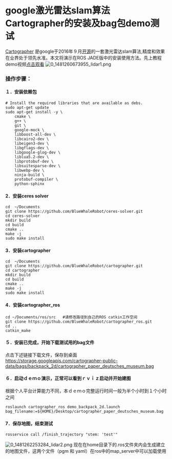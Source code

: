 # google激光雷达slam算法Cartographer的安装及bag包demo测试<br>
[Cartographer](http://community.bwbot.org/uploads/files/1481259224698-2d-loop-closure.pdf) 是google于2016年９月[开源](https://github.com/googlecartographer)的一套激光雷达slam算法,精度和效果在业界处于领先水准。本文将演示在ROS JADE版中的安装使用方法。先上教程demo视频[点击观看](http://community.bwbot.org/uploads/files/1481260640230-lidar1.mp4) 
![0_1481260673955_lidar1.png](http://community.bwbot.org/uploads/files/1481260675320-lidar1-resized.png) 
### 操作步骤：
#### １．安装依赖包
```
# Install the required libraries that are available as debs.
sudo apt-get update
sudo apt-get install -y \
    cmake \
    g++ \
    git \
    google-mock \
    libboost-all-dev \
    libcairo2-dev \
    libeigen3-dev \
    libgflags-dev \
    libgoogle-glog-dev \
    liblua5.2-dev \
    libprotobuf-dev \
    libsuitesparse-dev \
    libwebp-dev \
    ninja-build \
    protobuf-compiler \
    python-sphinx
```
#### 2．安装ceres solver
```
cd  ~/Documents
git clone https://github.com/BlueWhaleRobot/ceres-solver.git
cd ceres-solver
mkdir build
cd build
cmake ..
make -j
sudo make install
```
#### 3．安装cartographer
```
cd  ~/Documents
git clone https://github.com/BlueWhaleRobot/cartographer.git
cd cartographer
mkdir build
cd build
cmake ..
make -j
sudo make install
```
#### 4．安装cartographer_ros
```
cd ~/Documents/ros/src   #请修改路径到自己的ROS catkin工作空间
git clone https://github.com/BlueWhaleRobot/cartographer_ros.git
cd ..
catkin_make
```
#### ５．安装已完成，开始下载测试用的bag文件
点击下述链接下载文件，保存到桌面
https://storage.googleapis.com/cartographer-public-data/bags/backpack_2d/cartographer_paper_deutsches_museum.bag
#### ６．启动ｄｅｍｏ演示，正常可以看到ｒｖｉｚ启动并开始建图
根据个人平台计算能力不同，本ｄｅｍｏ完整运行时间一般为半个小时到１个小时之间
```
roslaunch cartographer_ros demo_backpack_2d.launch  bag_filename:=${HOME}/Desktop/cartographer_paper_deutsches_museum.bag
```
#### 7．保存地图，结束测试
```
rosservice call /finish_trajectory "stem: 'test'"
```
![0_1481262253284_lidar2.png](http://community.bwbot.org/uploads/files/1481262253647-lidar2-resized.png) 
现在在home目录下的.ros文件夹内会生成建立的地图文件，这两个文件（pgm 和 yaml）在ros中的map_server中可以加载使用
